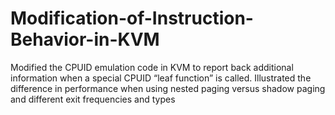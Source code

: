 # Modification-of-Instruction-Behavior-in-KVM
Modified the CPUID emulation code in KVM to report back additional information when a special CPUID “leaf function” is called. Illustrated the difference in performance when using nested paging versus shadow paging and different exit frequencies and types
